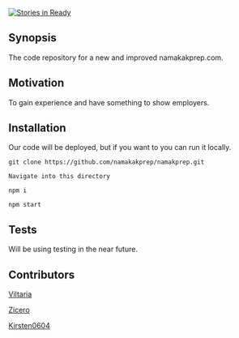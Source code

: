 [![Stories in Ready](https://badge.waffle.io/namakakprep/namakprep.png?label=ready&title=Ready)](http://waffle.io/namakakprep/namakprep)

## Synopsis

The code repository for a new and improved namakakprep.com.

## Motivation

To gain experience and have something to show employers.

## Installation

Our code will be deployed, but if you want to you can run it locally.

```
git clone https://github.com/namakakprep/namakprep.git

Navigate into this directory

npm i

npm start
```

## Tests

Will be using testing in the near future.

## Contributors

[Viltaria](https://github.com/Viltaria)

[Zicero](https://github.com/Zicero)

[Kirsten0604](https://github.com/Kirsten0604)

